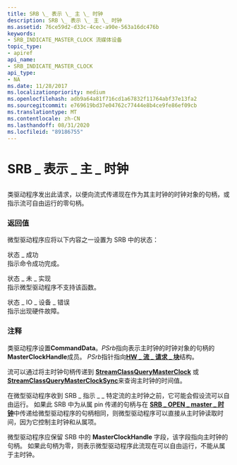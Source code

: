```yaml
---
title: SRB \_ 表示 \_ 主 \_ 时钟
description: SRB \_ 表示 \_ 主 \_ 时钟
ms.assetid: 76ce59d2-d33c-4cec-a90e-563a16dc476b
keywords:
- SRB_INDICATE_MASTER_CLOCK 流媒体设备
topic_type:
- apiref
api_name:
- SRB_INDICATE_MASTER_CLOCK
api_type:
- NA
ms.date: 11/28/2017
ms.localizationpriority: medium
ms.openlocfilehash: adb9a64a81f716cd1a67832f11764abf37e13fa2
ms.sourcegitcommit: e769619bd37e04762c77444e8b4ce9fe86ef09cb
ms.translationtype: MT
ms.contentlocale: zh-CN
ms.lasthandoff: 08/31/2020
ms.locfileid: "89186755"
---
```

# <a name="srb_indicate_master_clock"></a>SRB \_ 表示 \_ 主 \_ 时钟


## <span id="ddk_srb_indicate_master_clock_ks"></span><span id="DDK_SRB_INDICATE_MASTER_CLOCK_KS"></span>


类驱动程序发出此请求，以便向流式传递现在作为其主时钟的时钟对象的句柄，或指示流可自由运行的零句柄。

### <a name="span-idreturn_valuespanspan-idreturn_valuespanreturn-value"></a><span id="return_value"></span><span id="RETURN_VALUE"></span>返回值

微型驱动程序应将以下内容之一设置为 SRB 中的状态：

<span id="STATUS_SUCCESS"></span><span id="status_success"></span>状态 \_ 成功  
指示命令成功完成。

<span id="STATUS_NOT_IMPLEMENTED"></span><span id="status_not_implemented"></span>状态 \_ 未 \_ 实现  
指示微型驱动程序不支持该函数。

<span id="STATUS_IO_DEVICE_ERROR"></span><span id="status_io_device_error"></span>状态 \_ IO \_ 设备 \_ 错误  
指示出现硬件故障。

### <a name="comments"></a>注释

类驱动程序设置**CommandData**。*PSrb*指向表示主时钟的时钟对象的句柄的**MasterClockHandle**成员。 *PSrb*指针指向[**HW \_ 流 \_ 请求 \_ 块**](/windows-hardware/drivers/ddi/strmini/ns-strmini-_hw_stream_request_block)结构。

流可以通过将主时钟句柄传递到 [**StreamClassQueryMasterClock**](/windows-hardware/drivers/ddi/strmini/nf-strmini-streamclassquerymasterclock) 或 [**StreamClassQueryMasterClockSync**](/windows-hardware/drivers/ddi/strmini/nf-strmini-streamclassquerymasterclocksync)来查询主时钟的时间值。

在微型驱动程序收到 SRB \_ 指示 \_ \_ 特定流的主时钟之前，它可能会假设流可以自由运行。 如果此 SRB 中为从属 pin 传递的句柄与在 [**SRB \_ OPEN \_ master \_ 时钟**](srb-open-master-clock.md)中传递给微型驱动程序的句柄相同，则微型驱动程序可以直接从主时钟读取时间，因为它控制主时钟和从属项。

微型驱动程序应保留 SRB 中的 **MasterClockHandle** 字段，该字段指向主时钟的句柄。 如果此句柄为零，则表示微型驱动程序此流现在可以自由运行，不能从属于主时钟。

 


